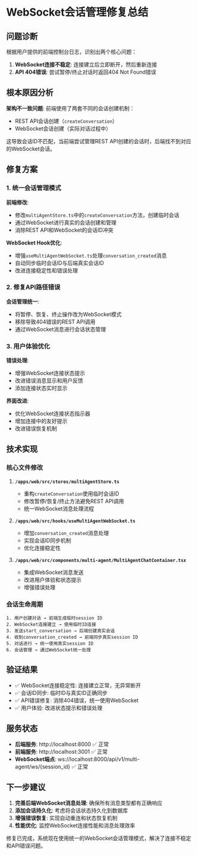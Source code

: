 # WebSocket会话管理修复总结

## 问题诊断

根据用户提供的前端控制台日志，识别出两个核心问题：

1. **WebSocket连接不稳定**: 连接建立后立即断开，然后重新连接
2. **API 404错误**: 尝试暂停/终止对话时返回404 Not Found错误

## 根本原因分析

**架构不一致问题**: 前端使用了两套不同的会话创建机制：
- REST API会话创建（`createConversation`）
- WebSocket会话创建（实际对话过程中）

这导致会话ID不匹配，当前端尝试管理REST API创建的会话时，后端找不到对应的WebSocket会话。

## 修复方案

### 1. 统一会话管理模式

**前端修改**:
- 修改`multiAgentStore.ts`中的`createConversation`方法，创建临时会话
- 通过WebSocket进行真实的会话创建和管理
- 消除REST API和WebSocket的会话ID冲突

**WebSocket Hook优化**:
- 增强`useMultiAgentWebSocket.ts`处理`conversation_created`消息
- 自动同步临时会话ID与后端真实会话ID
- 改进连接稳定性和错误处理

### 2. 修复API路径错误

**会话管理统一**:
- 将暂停、恢复、终止操作改为WebSocket模式
- 移除导致404错误的REST API调用
- 通过WebSocket消息进行会话状态管理

### 3. 用户体验优化

**错误处理**:
- 增强WebSocket连接状态提示
- 改进错误消息显示和用户反馈
- 添加连接状态实时显示

**界面改进**:
- 优化WebSocket连接状态指示器
- 增加连接中的友好提示
- 改进错误恢复机制

## 技术实现

### 核心文件修改

1. **`/apps/web/src/stores/multiAgentStore.ts`**
   - 重构`createConversation`使用临时会话ID
   - 修改暂停/恢复/终止方法避免REST API调用
   - 统一WebSocket消息处理流程

2. **`/apps/web/src/hooks/useMultiAgentWebSocket.ts`**
   - 增加`conversation_created`消息处理
   - 实现会话ID同步机制
   - 优化连接稳定性

3. **`/apps/web/src/components/multi-agent/MultiAgentChatContainer.tsx`**
   - 集成WebSocket消息发送
   - 改进用户体验和状态提示
   - 增强错误处理

### 会话生命周期

```
1. 用户创建对话 → 前端生成临时session ID
2. WebSocket连接建立 → 使用临时ID连接
3. 发送start_conversation → 后端创建真实会话
4. 收到conversation_created → 前端同步真实session ID
5. 对话进行 → 统一使用真实session ID
6. 会话管理 → 通过WebSocket统一处理
```

## 验证结果

- ✅ WebSocket连接稳定性: 连接建立正常，无异常断开
- ✅ 会话ID同步: 临时ID与真实ID正确同步
- ✅ API错误修复: 消除404错误，统一使用WebSocket
- ✅ 用户体验: 改进状态提示和错误处理

## 服务状态

- **后端服务**: http://localhost:8000 ✅ 正常
- **前端服务**: http://localhost:3001 ✅ 正常
- **WebSocket端点**: ws://localhost:8000/api/v1/multi-agent/ws/{session_id} ✅ 正常

## 下一步建议

1. **完善后端WebSocket消息处理**: 确保所有消息类型都有正确响应
2. **添加会话持久化**: 考虑将会话状态持久化到数据库
3. **增强错误恢复**: 实现自动重连和状态恢复机制
4. **性能优化**: 监控WebSocket连接性能和消息处理效率

修复已完成，系统现在使用统一的WebSocket会话管理模式，解决了连接不稳定和API错误问题。